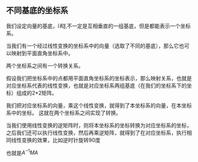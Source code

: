 ## 不同基底的坐标系

我们设定向量的基底，$\hat i 和 \hat j$,不一定是互相垂直的一组基底，但是都能表示一个坐标系。

当我们有一个经过线性变换的坐标系中的向量（选取了不同的基底），那么它也可以映射到平面直角坐标系中。

两个坐标系之间有一个转换关系。

假设我们把坐标系中的点都用平面直角坐标系的坐标表示，那么映射关系，也就是对应坐标系代表的线性变换，也就是对应坐标系两组基底（在我们的坐标系下的坐标）组成的2*2矩阵。

我们把对应坐标系的向量，乘这个线性变换，就得到了本坐标系的向量，在本坐标系中的坐标。 这就在两个坐标系之间实现了转换。

当我们使用线性变换的逆矩阵时，则将本坐标系的坐标转换为对应坐标系的坐标，之后我们还可以执行线性变换，然后再乘逆矩阵，就得到了在对应坐标系，执行相同线性变换的效果，比如逆时针旋转90度

也就是$A^{-1}MA$




